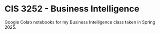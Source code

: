 # CIS 3252 - Business Intelligence

Google Colab notebooks for my Business Intelligence class taken in Spring 2025. 
